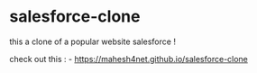 # salesforce-clone
this a clone of a popular website salesforce !

check out this : - https://mahesh4net.github.io/salesforce-clone
